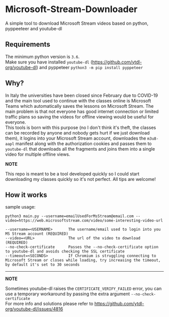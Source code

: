 # Microsoft-Stream-Downloader
A simple tool to download Microsoft Stream videos based on python, pyppeeteer and youtube-dl

## Requirements
The minimum python version is `3.6`. <br />
Make sure you have installed `youtube-dl` (https://github.com/ytdl-org/youtube-dl) and pyppeteer `python3 -m pip install pyppeteer`

## Why?
In Italy the universities have been closed since February due to COVID-19 and the main tool used to continue with the classes online is Microsoft Teams which automatically saves the lessons on Microsoft Stream.
The main problem is that not everyone has good internet connection or limited traffic plans so saving the videos for offline viewing would be useful for everyone. <br />
This tools is born with this purpose (no I don't think it's theft, the classes can be recorded by anyone and nobody gets hurt if we just download them), it logins into your Microsoft Stream account, downloades the `m3u8-aapl` manifest along with the authorization cookies and passes them to `youtube-dl` that downloads all the fragments and joins them into a single video for multiple offline views.

**NOTE**

This repo is meant to be a tool developed quickly so I could start downloading my classes quickly so it's not perfect. All tips are welcome! 


## How it works
sample usage:
```
python3 main.py --username=emailUsedForMsStream@email.com --video=https://web.microsoftstream.com/video/some-interesting-video-url
```

```
--username=<USERNAME>       The username/email used to login into you MS Stream account (REQUIRED)
--video=<URL>               The url of the video to download (REQUIRED)
--no-check-certificate      Passes the --no-check-certificate option to youtube-dl and avoids checking the SSL certificate
--timeout=<SECONDS>         If Chromium is struggling connecting to Microsoft Stream or closes while loading, try increasing the timeout, by default it's set to 30 seconds
```

---
**NOTE**

Sometimes youtube-dl raises the `CERTIFICATE_VERIFY_FAILED` error, you can use a temporary workaround by passing the extra argument `--no-check-certificate` <br />
For more info and solutions please refer to https://github.com/ytdl-org/youtube-dl/issues/4816

